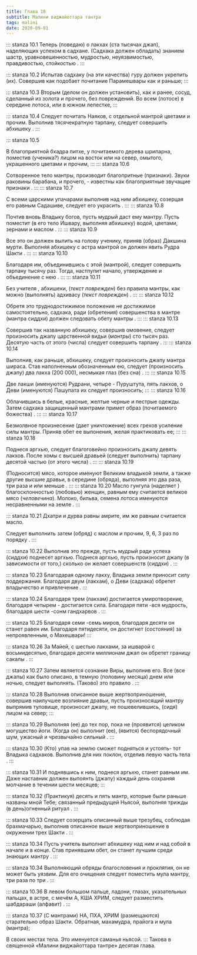 ```yaml
---
title: Глава 10
subtitle: Малини виджайоттара тантра
tags: malini
date: 2020-09-01
---
```



::: stanza 10.1
Теперь (поведаю) о лакхах (ста тысячах джап), наделяющих успехом в садхане. (Садхака должен обладать) знанием шастр, уравновешенностью, мудростью, неуязвимостью, правдивостью, стойкостью .
:::

::: stanza 10.2
Испытав садхаку (на эти качества) гуру должен укрепить (их). Совершив как подобает почитание Парамешвары как и раньше;
:::

::: stanza 10.3
Вторым (делом он должен установить), как и ранее, сосуд, сделанный из золота и прочего, без повреждений. Во всем (лотосе) в середине лотоса, или в южном лепестке, 
:::

::: stanza 10.4
Следует почитать Наяков, с отдельной мантрой цветами и прочим. Выполнив тясячекратную тарпану, следует совершить абхишеку .
:::

::: stanza 10.5

В благоприятной бхадра питхе, у почитаемого дерева шрипарна, поместив (ученика?) лицом на восток или на север, омытого, украшенного цветами и прочим, 
:::
::: stanza 10.6

Сотворенное тело мантры, производит благопритные (признаки). Звуки раковины барабана, и прочего, - известны как благоприятные звучащие признаки .
:::
::: stanza 10.7

С всеми царскими упачарами выполнив над ним абхишеку, созерцая его равным Садашиве, следует его украсить .
:::
::: stanza 10.8

Почтив вновь Владыку богов, пусть мудрый даст ему мантру. Пусть поместит (в его тело Ишвару, выполняя абхишеку) водой, цветами, зернами и маслом .
:::
::: stanza 10.9

Все это он должен вылить на голову ученику, приняв (образ) Дакшина мурти. Выполняя абхишеку с астра мантрой он должен явить Рудра Шакти .
:::
::: stanza 10.10

Благодаря им, объединившись с этой (мантрой), следует совершить тарпану тысячу раз. Тогда, настпупит начало, утверждение и объединение с нею .
:::
::: stanza 10.11

Без учителя , абхишеки, (_текст поврежден_) без правила мантры, как можно (выполнять) адхивасу (_текст поврежден_) .
:::
::: stanza 10.12

Обретя это труднодостижимое положение не достижимое самостоятельно, садхака, ради (обретения) совершенства в мантре (мантра сиддхи) должен следовать обету мантры .
:::
::: stanza 10.13

Совершив так названную абхишеку, совершив омовение, следует произносить джапу царственной видьи (_мантры_) сто тысяч раз. Десятую часть от этого (числа) следует совершить тарпану .
:::
::: stanza 10.14

Выполнив, как раньше, абхишеку, следует произносить джапу мантра шираса. Став наполненным обозначенным ею, следует (произносить джапу) два лакха (200 000), несмыкая глаз (без сна) .
:::
::: stanza 10.15

Две лакши (именуются) Рудрани, четыре - Пуруштута, пять лакхов, о Деви (именуются) Пашупата их следует произносить;
:::
::: stanza 10.16

Облачившись в белые, красные, желтые черные и пестрые одежды. Затем садхака защищенный мантрами примет образ (почитаемого божества) .
:::
::: stanza 10.17

Безмолвное произнесение (дает уничтожение) всех грехов усиление силы мантры. Приняв обет ее выпонения, желая практиковать ее;
:::
::: stanza 10.18

Поднеся аргхью, следует благоговейно произносить джапу девять лакхов. После хомы с высшей дравьей (следует выполнить) тарпану десятой частью (от этого числа) .
:::
::: stanza 10.19

(Подносится) мясо, которое именуют Великим владыкой земли, а также другие высшие дравьи, в середине (обряда), выполняя это два раза, три раза и или меньше .
:::
::: stanza 10.20
Масло гунгула (наделяет ) благосклонностью (любовью) женщин, равным ему считается великое мясо (_человечина_). Молоко, бильва, семена лотоса именуются несравненными на земле .
:::

::: stanza 10.21
Дхатри и дурва равны амрите, им же равным считается масло.

Следует выполнить затем (обряд) с маслом и прочим, 9, 6, 3 раз по порядку .
:::

::: stanza 10.22
Выполнив это прежде, пусть мудрый ради успеха (сиддхи) поднесет аргхью. Поднеся аргхью, пусть произносит джапу (в зависимости от того,) сколько он желает совершенств (сиддхи) .
:::

::: stanza 10.23
Благодарая одному лакху, Владыка земли приносит силу поддержания. Благодаря двум (лакхам), о Деви (садхака) обретет владычество и привлечение .
:::

::: stanza 10.24
Благодаря трем (лакхам) достигается умиротворение, благодаря четырем - достигается сила. Благодаря пяти -вся мудрость, благодаря шести -сонм гандхарвов .
:::

::: stanza 10.25
Благодаря семи -семь миров, благодаря десяти он станет равен им. Благодаря пятидесяти, он достигнет (состояния) за непроявленным, о Махешвари!
:::

::: stanza 10.26
За Майей, с шестью лакхами, за ишварой с восьмидесятью, благодаря десяти миллионам джап он обретет границу сакалы .
:::

::: stanza 10.27
Затем является сознание Виры, выполнив его. Все (все джапы) как было описано, в темную (половину месяца) днем или ночью, следует выполнять. (Таково) это правило .
:::

::: stanza 10.28
Выполнив описанное выше жертвоприношение, совершив наилучшее возлияние дравьи, пусть произносящий мантру выпрямив туловище, произносит джапу, не пошевелившись, (сидя) лицом на север;
:::

::: stanza 10.29
Выполняя (ее) до тех пор, пока не (проявится) целиком могущество йоги. (Когда он) выполнит (ее), (явится) беспорядочный шум, ужасный и чрезвычайно сильный .
:::

::: stanza 10.30
(Кто) упав на землю сможет подняться и устоять- тот Владыка садхаков. Выполнив для них поклон, отделив левую часть тела .
:::

::: stanza 10.31
И поднявшись к ним, поднеся аргьхю, станет равным им. Даже наставник должен выпоянть (джапу) каждый день сохраняя молчание в течении шести месяцев;
:::

::: stanza 10.32
(Практикуя) десять и пять мантр, которые были раньше названы мной Тебе; связанный предыдущей Ньясой, выполняя трижды (в день)огненный ритуал .
:::

::: stanza 10.33
Следует созерцать описанный выше трезубец, соблюдая брахмачарью, выполнив описанное выше жертвоприношение в окружении трех Шакти .
:::

::: stanza 10.34
Пусть учитель выполнит абхишеку над ним и над собой в начале и в конце. Став принявшим обет, он станет лучшим среди знающих мантру .
:::

::: stanza 10.34
Выполняющий обряды благословения и проклятия, он не может быть уязвим. Для его очищения следует поместить мула мантру, три раза по три .
:::

::: stanza 10.36
В левом большом пальце, ладони, глазах, указательных пальцах, в астре, с мечём А, КША ХРИМ, следует разместить шабдараши (алфавит) .
:::

::: stanza 10.37
(С мантрами) НА, ПХА, ХРИМ (размещаются) старательно образ Шакти. Обратная, махамудра, прайога и мула (мантра);

В своих местах тела. Это именуется саманья ньясой.
:::
Такова в священной «Малини виджайоттара тантре» десятая глава.